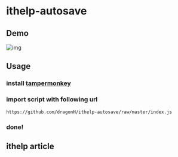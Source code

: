 # ithelp-autosave

## Demo
![img](https://i.imgur.com/rQqVUHR.gif)
## Usage

### install [tampermonkey](https://chrome.google.com/webstore/detail/tampermonkey/dhdgffkkebhmkfjojejmpbldmpobfkfo?hl=zh-TW)

### import script with following url

```
https://github.com/dragonH/ithelp-autosave/raw/master/index.js
```

### done!

## ithelp article